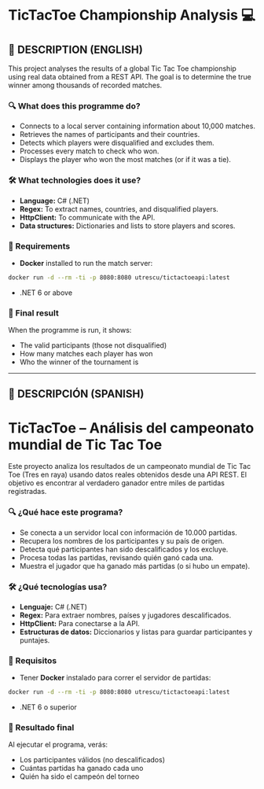 # TicTacToe Championship Analysis 💻

## 🚀 DESCRIPTION (ENGLISH)

This project analyses the results of a global Tic Tac Toe championship using real data obtained from a REST API. The goal is to determine the true winner among thousands of recorded matches.

### 🔍 What does this programme do?

- Connects to a local server containing information about 10,000 matches.
- Retrieves the names of participants and their countries.
- Detects which players were disqualified and excludes them.
- Processes every match to check who won.
- Displays the player who won the most matches (or if it was a tie).

### 🛠️ What technologies does it use?

- **Language:** C# (.NET)
- **Regex:** To extract names, countries, and disqualified players.
- **HttpClient:** To communicate with the API.
- **Data structures:** Dictionaries and lists to store players and scores.

### 🧪 Requirements

- **Docker** installed to run the match server:

```bash
docker run -d --rm -ti -p 8080:8080 utrescu/tictactoeapi:latest
```

- .NET 6 or above

### 📆 Final result

When the programme is run, it shows:
- The valid participants (those not disqualified)
- How many matches each player has won
- Who the winner of the tournament is

---

## 🚀 DESCRIPCIÓN (SPANISH)

# TicTacToe – Análisis del campeonato mundial de Tic Tac Toe

Este proyecto analiza los resultados de un campeonato mundial de Tic Tac Toe (Tres en raya) usando datos reales obtenidos desde una API REST. El objetivo es encontrar al verdadero ganador entre miles de partidas registradas.

### 🔍 ¿Qué hace este programa?

- Se conecta a un servidor local con información de 10.000 partidas.
- Recupera los nombres de los participantes y su país de origen.
- Detecta qué participantes han sido descalificados y los excluye.
- Procesa todas las partidas, revisando quién ganó cada una.
- Muestra el jugador que ha ganado más partidas (o si hubo un empate).

### 🛠️ ¿Qué tecnologías usa?

- **Lenguaje:** C# (.NET)
- **Regex:** Para extraer nombres, países y jugadores descalificados.
- **HttpClient:** Para conectarse a la API.
- **Estructuras de datos:** Diccionarios y listas para guardar participantes y puntajes.

### 🧪 Requisitos

- Tener **Docker** instalado para correr el servidor de partidas:

```bash
docker run -d --rm -ti -p 8080:8080 utrescu/tictactoeapi:latest
```

- .NET 6 o superior

### 📆 Resultado final

Al ejecutar el programa, verás:
- Los participantes válidos (no descalificados)
- Cuántas partidas ha ganado cada uno
- Quién ha sido el campeón del torneo
